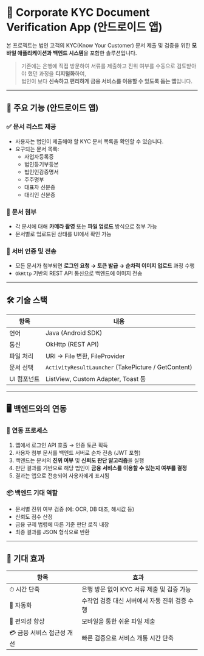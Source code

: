 # 📂 Corporate KYC Document Verification App (안드로이드 앱)

본 프로젝트는 법인 고객의 KYC(Know Your Customer) 문서 제출 및 검증을 위한 **모바일 애플리케이션과 백엔드 시스템**을 포함한 솔루션입니다.  

> 기존에는 은행에 직접 방문하여 서류를 제출하고 진위 여부를 수동으로 검토받아야 했던 과정을 **디지털화**하여,  
> 법인이 보다 **신속하고 편리하게 금융 서비스를 이용할 수 있도록 돕는 앱**입니다.

---

## 📱 주요 기능 (안드로이드 앱)

### ✅ 문서 리스트 제공
- 사용자는 법인이 제출해야 할 KYC 문서 목록을 확인할 수 있습니다.
- 요구되는 문서 목록:
  - 사업자등록증
  - 법인등기부등본
  - 법인인감증명서
  - 주주명부
  - 대표자 신분증
  - 대리인 신분증

### 📸 문서 첨부
- 각 문서에 대해 **카메라 촬영** 또는 **파일 업로드** 방식으로 첨부 가능
- 문서별로 업로드된 상태를 UI에서 확인 가능

### 🔐 서버 인증 및 전송
- 모든 문서가 첨부되면 **로그인 요청 → 토큰 발급 → 순차적 이미지 업로드** 과정 수행
- `OkHttp` 기반의 REST API 통신으로 백엔드에 이미지 전송

---

## 🛠 기술 스택

| 항목 | 내용 |
|------|------|
| 언어 | Java (Android SDK) |
| 통신 | OkHttp (REST API) |
| 파일 처리 | URI → File 변환, FileProvider |
| 문서 선택 | `ActivityResultLauncher` (TakePicture / GetContent) |
| UI 컴포넌트 | ListView, Custom Adapter, Toast 등 |

---

## 🖥 백엔드와의 연동

### 🔁 연동 프로세스

1. 앱에서 로그인 API 호출 → 인증 토큰 획득  
2. 사용자 첨부 문서를 백엔드 서버로 순차 전송 (JWT 포함)
3. 백엔드는 문서의 **진위 여부** 및 **신뢰도 판단 알고리즘**을 실행  
4. 판단 결과를 기반으로 해당 법인이 **금융 서비스를 이용할 수 있는지 여부를 결정**  
5. 결과는 앱으로 전송되어 사용자에게 표시됨

### 📦 백엔드 기대 역할
- 문서별 진위 여부 검증 (예: OCR, DB 대조, 해시값 등)
- 신뢰도 점수 산정
- 금융 규제 법령에 따른 기준 판단 로직 내장
- 최종 결과를 JSON 형식으로 반환

---

## 🌟 기대 효과

| 항목 | 효과 |
|------|------|
| ⏱ 시간 단축 | 은행 방문 없이 KYC 서류 제출 및 검증 가능 |
| 📄 자동화 | 수작업 검증 대신 서버에서 자동 진위 검증 수행 |
| 📲 편의성 향상 | 모바일을 통한 쉬운 파일 제출 |
| 💳 금융 서비스 접근성 개선 | 빠른 검증으로 서비스 개통 시간 단축 |
